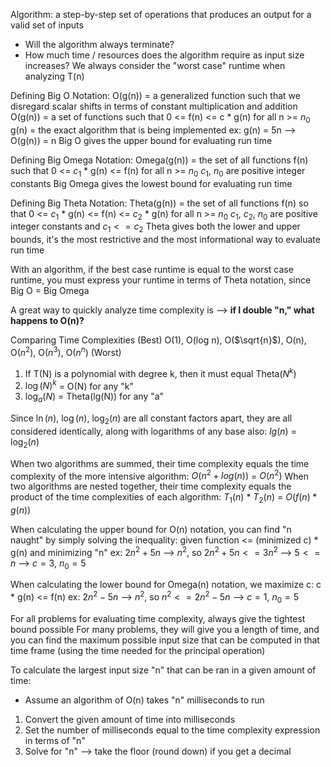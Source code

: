 Algorithm: a step-by-step set of operations that produces an output for a valid set of inputs
* Will the algorithm always terminate?
* How much time / resources does the algorithm require as input size increases?
We always consider the "worst case" runtime when analyzing T(n)


Defining Big O Notation:
	O(g(n)) = a generalized function such that we disregard scalar shifts in terms of constant multiplication and addition
	O(g(n)) = a set of functions such that 0 <= f(n) <= c * g(n) for all n >= $n_0$
		g(n) = the exact algorithm that is being implemented
		ex: g(n) = 5n --> O(g(n)) = n
		Big O gives the upper bound for evaluating run time

Defining Big Omega Notation:
	Omega(g(n)) = the set of all functions f(n) such that  0 <= $c_1$ * g(n) <= f(n) for all n >= $n_0$
		$c_1$, $n_0$  are positive integer constants
		Big Omega gives the lowest bound for evaluating run time

Defining Big Theta Notation:
	Theta(g(n)) = the set of all functions f(n) so that 0 <= $c_1$ * g(n) <= f(n) <= $c_2$ * g(n) for all n >= $n_0$
		$c_1$, $c_2$, $n_0$  are positive integer constants and $c_1 <= c_2$
		Theta gives both the lower and upper bounds, it's the most restrictive and the most informational way to evaluate run time

With an algorithm, if the best case runtime is equal to the worst case runtime, you must express your runtime in terms of Theta notation, since Big O = Big Omega


A great way to quickly analyze time complexity is --> **if I double "n," what happens to O(n)?**


Comparing Time Complexities
	(Best)   O(1), O(log n), O($\sqrt{n}$), O(n), O($n^2$), O($n^3$), O($n^n$)    (Worst)

1. If T(N) is a polynomial with degree k, then it must equal Theta($N^k$)
2. $\log{(N)}^k$ = O(N) for any "k"
3. $\log_{a}{(N)}$ = Theta(lg(N)) for any "a"

Since $\ln(n)$, $\log(n)$, $\log_{2}{(n)}$ are all constant factors apart, they are all considered identically, along with logarithms of any base
	also: $lg(n)$ = $\log_{2}{(n)}$

When two algorithms are summed, their time complexity equals the time complexity of the more intensive algorithm:  $O(n^2 + log(n))$ = $O(n^2)$
When two algorithms are nested together, their time complexity equals the product of the time complexities of each algorithm:  $T_1(n)$ * $T_2(n)$ = $O(f(n) * g(n))$

When calculating the upper bound for O(n) notation, you can find "n naught" by simply solving the inequality:   given function <= (minimized c) * g(n)   and minimizing "n"
	ex: $2n^2 + 5n$ --> $n^2$,  so   $2n^2 + 5n <= 3n^2$   -->  $5<=n$   -->  $c = 3$,  $n_0 = 5$

When calculating the lower bound for Omega(n) notation, we maximize c:  c * g(n) <= f(n)
	ex: $2n^2 - 5n$ --> $n^2$,  so   $n^2 <= 2n^2 - 5n$   -->   $c = 1$,  $n_0 = 5$


For all problems for evaluating time complexity, always give the tightest bound possible
For many problems, they will give you a length of time, and you can find the maximum possible input size that can be computed in that time frame (using the time needed for the principal operation)


To calculate the largest input size "n" that can be ran in a given amount of time:
- Assume an algorithm of O(n) takes "n" milliseconds to run
1. Convert the given amount of time into milliseconds
2. Set the number of milliseconds equal to the time complexity expression in terms of "n"
3. Solve for "n" --> take the floor (round down) if you get a decimal